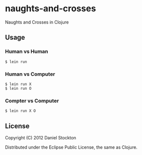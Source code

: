 # naughts-and-crosses

Naughts and Crosses in Clojure

## Usage

### Human vs Human

    $ lein run

### Human vs Computer

    $ lein run X
    $ lein run O

### Compter vs Computer

    $ lein run X O

## License

Copyright (C) 2012 Daniel Stockton

Distributed under the Eclipse Public License, the same as Clojure.
